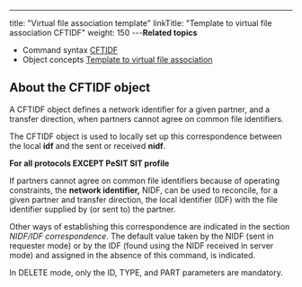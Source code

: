---
title: "Virtual file association template"
linkTitle: "Template to virtual file association CFTIDF"
weight: 150
---****Related
topics****

* Command syntax
    [CFTIDF](../../../c_intro_userinterfaces/command_summary#CFTIDF)
* Object concepts
    <a href="#" class="selected">Template to virtual file
    association</a>

<span id="About_the_CFTIDF_object"></span>

## About the CFTIDF object

A CFTIDF
object defines a network identifier for a given partner, and a transfer
direction, when partners cannot agree on common file identifiers.

The CFTIDF object is used to locally set up this correspondence between
the local ****idf**** and the sent or
received ****nidf****.

**For all protocols EXCEPT PeSIT SIT profile**

If partners cannot agree on common file identifiers because of operating
constraints, the **network identifier,**
NIDF, can be used to reconcile, for a given partner and transfer
direction, the local identifier (IDF) with the file identifier supplied
by (or sent to) the partner.

Other ways of establishing this correspondence are indicated in the
section *NIDF/IDF correspondence*. The default value taken by the
NIDF (sent in requester mode) or by the IDF (found using the NIDF received
in server mode) and assigned in the absence of this command, is indicated.

In DELETE mode, only the ID, TYPE, and PART parameters are mandatory.

 
